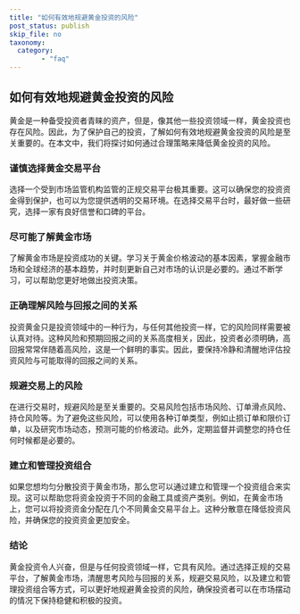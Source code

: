 ```yaml
---
title: "如何有效地规避黄金投资的风险"
post_status: publish
skip_file: no
taxonomy:
  category:
        - "faq"
---
```


## 如何有效地规避黄金投资的风险

黄金是一种备受投资者青睐的资产，但是，像其他一些投资领域一样，黄金投资也存在风险。因此，为了保护自己的投资，了解如何有效地规避黄金投资的风险是至关重要的。在本文中，我们将探讨如何通过合理策略来降低黄金投资的风险。

### 谨慎选择黄金交易平台

选择一个受到市场监管机构监管的正规交易平台极其重要。这可以确保您的投资资金得到保护，也可以为您提供透明的交易环境。在选择交易平台时，最好做一些研究，选择一家有良好信誉和口碑的平台。

### 尽可能了解黄金市场

了解黄金市场是投资成功的关键。学习关于黄金价格波动的基本因素，掌握金融市场和全球经济的基本趋势，并时刻更新自己对市场的认识是必要的。通过不断学习，可以帮助您更好地做出投资决策。

### 正确理解风险与回报之间的关系

投资黄金只是投资领域中的一种行为，与任何其他投资一样，它的风险同样需要被认真对待。这种风险和预期回报之间的关系高度相关，因此，投资者必须明确，高回报常常伴随着高风险，这是一个鲜明的事实。因此，要保持冷静和清醒地评估投资风险与可能取得的回报之间的关系。

### 规避交易上的风险

在进行交易时，规避风险是至关重要的。交易风险包括市场风险、订单滑点风险、持仓风险等。为了避免这些风险，可以使用各种订单类型，例如止损订单和限价订单，以及研究市场动态，预测可能的价格波动。此外，定期监督并调整您的持仓任何时候都是必要的。

### 建立和管理投资组合

如果您想均匀分散投资于黄金市场，那么您可以通过建立和管理一个投资组合来实现。这可以帮助您将资金投资于不同的金融工具或资产类别。例如，在黄金市场上，您可以将投资资金分配在几个不同黄金交易平台上。这种分散意在降低投资风险，并确保您的投资资金更加安全。

### 结论

黄金投资令人兴奋，但是与任何投资领域一样，它具有风险。通过选择正规的交易平台，了解黄金市场，清醒思考风险与回报的关系，规避交易风险，以及建立和管理投资组合等方式，可以更好地规避黄金投资的风险，确保投资者可以在市场摆动的情况下保持稳健和积极的投资。
